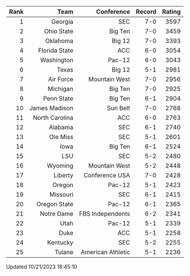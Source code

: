 | Rank  | Team                 | Conference           | Record   | Rating |
| ---:  | ---:                 | ---:                 | ---:     | ---:   |
| 1     | Georgia              | SEC                  | 7-0      | 3597   |
| 2     | Ohio State           | Big Ten              | 7-0      | 3459   |
| 3     | Oklahoma             | Big 12               | 7-0      | 3393   |
| 4     | Florida State        | ACC                  | 6-0      | 3054   |
| 5     | Washington           | Pac-12               | 6-0      | 3043   |
| 6     | Texas                | Big 12               | 5-1      | 2981   |
| 7     | Air Force            | Mountain West        | 7-0      | 2956   |
| 8     | Michigan             | Big Ten              | 7-0      | 2925   |
| 9     | Penn State           | Big Ten              | 6-1      | 2904   |
| 10    | James Madison        | Sun Belt             | 7-0      | 2768   |
| 11    | North Carolina       | ACC                  | 6-0      | 2763   |
| 12    | Alabama              | SEC                  | 6-1      | 2740   |
| 13    | Ole Miss             | SEC                  | 5-1      | 2601   |
| 14    | Iowa                 | Big Ten              | 6-1      | 2524   |
| 15    | LSU                  | SEC                  | 5-2      | 2480   |
| 16    | Wyoming              | Mountain West        | 5-2      | 2448   |
| 17    | Liberty              | Conference USA       | 7-0      | 2428   |
| 18    | Oregon               | Pac-12               | 5-1      | 2423   |
| 19    | Missouri             | SEC                  | 6-1      | 2415   |
| 20    | Oregon State         | Pac-12               | 6-1      | 2365   |
| 21    | Notre Dame           | FBS Independents     | 6-2      | 2341   |
| 22    | Utah                 | Pac-12               | 5-1      | 2339   |
| 23    | Duke                 | ACC                  | 5-1      | 2258   |
| 24    | Kentucky             | SEC                  | 5-2      | 2255   |
| 25    | Tulane               | American Athletic    | 5-1      | 2236   |

Updated 10/21/2023 18:45:10
